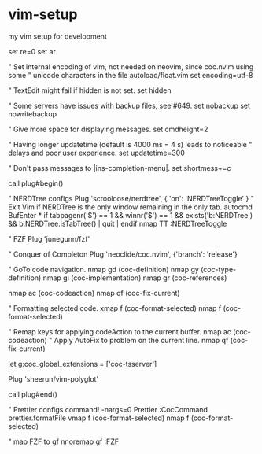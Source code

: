 # vim-setup
my vim setup for development

set re=0
set ar

" Set internal encoding of vim, not needed on neovim, since coc.nvim using some
" unicode characters in the file autoload/float.vim
set encoding=utf-8

" TextEdit might fail if hidden is not set.
set hidden

" Some servers have issues with backup files, see #649.
set nobackup
set nowritebackup

" Give more space for displaying messages.
set cmdheight=2

" Having longer updatetime (default is 4000 ms = 4 s) leads to noticeable
" delays and poor user experience.
set updatetime=300

" Don't pass messages to |ins-completion-menu|.
set shortmess+=c

call plug#begin()

" NERDTree configs
Plug 'scrooloose/nerdtree', { 'on':  'NERDTreeToggle' }
" Exit Vim if NERDTree is the only window remaining in the only tab.
autocmd BufEnter * if tabpagenr('$') == 1 && winnr('$') == 1 && exists('b:NERDTree') && b:NERDTree.isTabTree() | quit | endif
nmap TT :NERDTreeToggle<CR>

" FZF
Plug 'junegunn/fzf'

" Conquer of Completon
Plug 'neoclide/coc.nvim', {'branch': 'release'}

" GoTo code navigation.
nmap <silent> gd <Plug>(coc-definition)
nmap <silent> gy <Plug>(coc-type-definition)
nmap <silent> gi <Plug>(coc-implementation)
nmap <silent> gr <Plug>(coc-references)

nmap <leader>ac <Plug>(coc-codeaction)
nmap <leader>qf <Plug>(coc-fix-current)

" Formatting selected code.
xmap <leader>f  <Plug>(coc-format-selected)
nmap <leader>f  <Plug>(coc-format-selected)

" Remap keys for applying codeAction to the current buffer.
nmap <leader>ac  <Plug>(coc-codeaction)
" Apply AutoFix to problem on the current line.
nmap <leader>qf  <Plug>(coc-fix-current)

let g:coc_global_extensions = ['coc-tsserver']

Plug 'sheerun/vim-polyglot'

call plug#end()

" Prettier configs
command! -nargs=0 Prettier :CocCommand prettier.formatFile
vmap <leader>f  <Plug>(coc-format-selected)
nmap <leader>f  <Plug>(coc-format-selected)

" map FZF to gf
nnoremap <silent> gf :FZF<CR>
